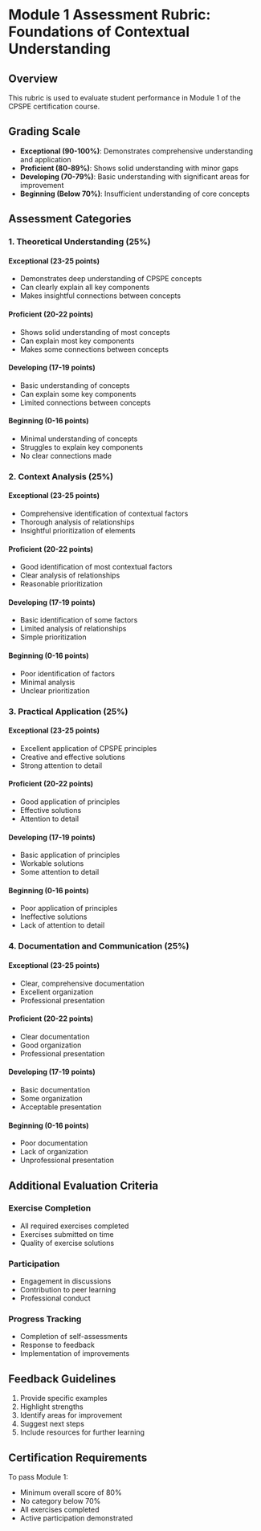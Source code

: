 # Module 1 Assessment Rubric: Foundations of Contextual Understanding

## Overview
This rubric is used to evaluate student performance in Module 1 of the CPSPE certification course.

## Grading Scale
- **Exceptional (90-100%)**: Demonstrates comprehensive understanding and application
- **Proficient (80-89%)**: Shows solid understanding with minor gaps
- **Developing (70-79%)**: Basic understanding with significant areas for improvement
- **Beginning (Below 70%)**: Insufficient understanding of core concepts

## Assessment Categories

### 1. Theoretical Understanding (25%)
#### Exceptional (23-25 points)
- Demonstrates deep understanding of CPSPE concepts
- Can clearly explain all key components
- Makes insightful connections between concepts

#### Proficient (20-22 points)
- Shows solid understanding of most concepts
- Can explain most key components
- Makes some connections between concepts

#### Developing (17-19 points)
- Basic understanding of concepts
- Can explain some key components
- Limited connections between concepts

#### Beginning (0-16 points)
- Minimal understanding of concepts
- Struggles to explain key components
- No clear connections made

### 2. Context Analysis (25%)
#### Exceptional (23-25 points)
- Comprehensive identification of contextual factors
- Thorough analysis of relationships
- Insightful prioritization of elements

#### Proficient (20-22 points)
- Good identification of most contextual factors
- Clear analysis of relationships
- Reasonable prioritization

#### Developing (17-19 points)
- Basic identification of some factors
- Limited analysis of relationships
- Simple prioritization

#### Beginning (0-16 points)
- Poor identification of factors
- Minimal analysis
- Unclear prioritization

### 3. Practical Application (25%)
#### Exceptional (23-25 points)
- Excellent application of CPSPE principles
- Creative and effective solutions
- Strong attention to detail

#### Proficient (20-22 points)
- Good application of principles
- Effective solutions
- Attention to detail

#### Developing (17-19 points)
- Basic application of principles
- Workable solutions
- Some attention to detail

#### Beginning (0-16 points)
- Poor application of principles
- Ineffective solutions
- Lack of attention to detail

### 4. Documentation and Communication (25%)
#### Exceptional (23-25 points)
- Clear, comprehensive documentation
- Excellent organization
- Professional presentation

#### Proficient (20-22 points)
- Clear documentation
- Good organization
- Professional presentation

#### Developing (17-19 points)
- Basic documentation
- Some organization
- Acceptable presentation

#### Beginning (0-16 points)
- Poor documentation
- Lack of organization
- Unprofessional presentation

## Additional Evaluation Criteria

### Exercise Completion
- All required exercises completed
- Exercises submitted on time
- Quality of exercise solutions

### Participation
- Engagement in discussions
- Contribution to peer learning
- Professional conduct

### Progress Tracking
- Completion of self-assessments
- Response to feedback
- Implementation of improvements

## Feedback Guidelines
1. Provide specific examples
2. Highlight strengths
3. Identify areas for improvement
4. Suggest next steps
5. Include resources for further learning

## Certification Requirements
To pass Module 1:
- Minimum overall score of 80%
- No category below 70%
- All exercises completed
- Active participation demonstrated 